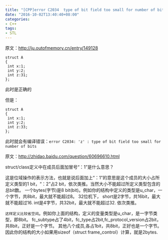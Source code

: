 ```yaml
---
title: "[CPP]error C2034  type of bit field too small for number of bits"
date: "2016-10-02T13:40:40+08:00"
categories:
- C++
tags:
- STL
---
```


原文：http://ju.outofmemory.cn/entry/149128

    struct A 
    {
     int x:1;
     int y:2;
     int z:31;
    };
此时是正确的 

但是：

    struct A 
    {
     int x:1;
     int y:2;
     int z:33;
    };

此时就会有编译错误：`error C2034: 'z' : type of bit field too small for number of bits`



原文：http://zhidao.baidu.com/question/60696610.html

struct/class定义中在成员后面加冒号“：1”是什么意思？

这是位域操作的表示方法，也就是说后面加上“：1”的意思是这个成员的大小占所定义类型的1 bit，“：2”占2 bit，依次类推。当然大小不能超过所定义类型包含的总bit数。
一个bytes(字节)是8 bit(bit)。例如你的结构中定义的类型是u_char，一个字节，共8bit，最大就不能超过8。
32位机下，
short是2字节，共16bit，最大就不能超过16.
int是4字节，共32bit，最大就不能超过32.
依次类推。

`这样定义比较省空间`。例如你上面的结构，定义的变量类型是u_char，是一字节类型，即8bit。
fc_subtype占了4bit，fc_type占2bit,fc_protocol_version占2bit，共8bit，正好是一个字节。
其他八个成员,各占1bit，共8bit，正好也是一个字节。
因此你的结构的大小如果用sizeof（struct frame_control）计算，就是2bytes.
